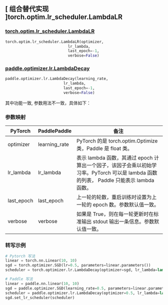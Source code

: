 ## [ 组合替代实现 ]torch.optim.lr_scheduler.LambdaLR

### [torch.optim.lr_scheduler.LambdaLR](https://pytorch.org/docs/stable/generated/torch.optim.lr_scheduler.LambdaLR.html)

```python
torch.optim.lr_scheduler.LambdaLR(optimizer,
                            lr_lambda,
                            last_epoch=-1,
                            verbose=False)
```

### [paddle.optimizer.lr.LambdaDecay](https://www.paddlepaddle.org.cn/documentation/docs/zh/api/paddle/optimizer/lr/LambdaDecay_cn.html)

```python
paddle.optimizer.lr.LambdaDecay(learning_rate,
                          lr_lambda,
                          last_epoch=-1,
                          verbose=False)
```

其中功能一致, 参数用法不一致，具体如下：

### 参数映射

| PyTorch | PaddlePaddle | 备注                                                                                       |
| ------- | ------------ | ------------------------------------------------------------------------------------------ |
| optimizer     | learning_rate       | PyTorch 的是 torch.optim.Optimize 类，Paddle 是 float 类。 |
| lr_lambda     | lr_lambda       | 表示 lambda 函数，其通过 epoch 计算出一个因子，该因子会乘以初始学习率。PyTorch 可以是 lambda 函数的列表， Paddle 只能表示 lambda 函数。 |
| last_epoch     | last_epoch       | 上一轮的轮数，重启训练时设置为上一轮的 epoch 数。参数默认值一致。       |
| verbose     | verbose       | 如果是 True，则在每一轮更新时在标准输出 stdout 输出一条信息。参数默认值一致。  |

### 转写示例
```python
# Pytorch 写法
linear = torch.nn.Linear(10, 10)
sgd = torch.optimizer.SGD(lr=0.5, parameters=linear.parameters())
scheduler = torch.optimizer.lr.LambdaDecay(optimizer=sgd, lr_lambda=lambda x:0.95**x)

# Paddle 写法
linear = paddle.nn.linear(10, 10)
sgd = paddle.optimizer.SGD(learning_rate=0.5, parameters=linear.parameters())
scheduler = paddle.optimizer.lr.LambdaDecay(optimizer=0.5, lr_lambda=lambda x:0.95**x)
sgd.set_lr_scheduler(scheduler)
```
